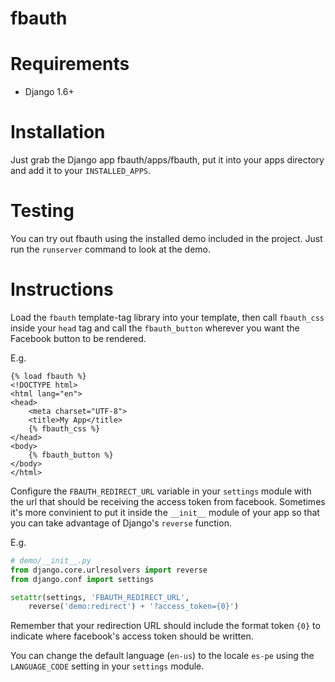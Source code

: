 fbauth
======

Requirements
============
* Django 1.6+

Installation
============
Just grab the Django app fbauth/apps/fbauth, put it into your apps directory and
add it to your `INSTALLED_APPS`.

Testing
=======

You can try out fbauth using the installed demo included in the project. Just
run the `runserver` command to look at the demo.

Instructions
============
Load the `fbauth` template-tag library into your template, then call
`fbauth_css` inside your `head` tag and call the `fbauth_button` wherever you
want the Facebook button to be rendered.

E.g.

```django
{% load fbauth %}
<!DOCTYPE html>
<html lang="en">
<head>
    <meta charset="UTF-8">
    <title>My App</title>
    {% fbauth_css %}
</head>
<body>
    {% fbauth_button %}
</body>
</html>
```

Configure the `FBAUTH_REDIRECT_URL` variable in your `settings` module with the
url that should be receiving the access token from facebook. Sometimes it's more
convinient to put it inside the `__init__` module of your app so that you can
take advantage of Django's `reverse` function.

E.g.

```python
# demo/__init__.py
from django.core.urlresolvers import reverse
from django.conf import settings

setattr(settings, 'FBAUTH_REDIRECT_URL',
    reverse('demo:redirect') + '?access_token={0}')
```

Remember that your redirection URL should include the format token `{0}` to
indicate where facebook's access token should be written.

You can change the default language (`en-us`) to the locale `es-pe` using the
`LANGUAGE_CODE` setting in your `settings` module.
